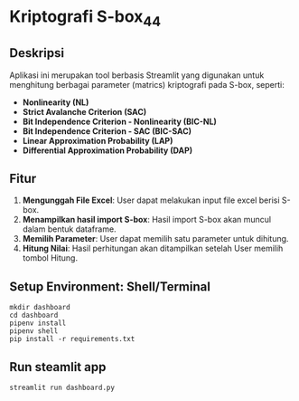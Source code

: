 # Kriptografi S-box<sub>44</sub>

## Deskripsi
Aplikasi ini merupakan tool berbasis Streamlit yang digunakan untuk menghitung berbagai parameter (matrics) kriptografi pada S-box, seperti:
- **Nonlinearity (NL)**
- **Strict Avalanche Criterion (SAC)**
- **Bit Independence Criterion - Nonlinearity (BIC-NL)**
- **Bit Independence Criterion - SAC (BIC-SAC)**
- **Linear Approximation Probability (LAP)**
- **Differential Approximation Probability (DAP)**

## Fitur 
1. **Mengunggah File Excel**: User dapat melakukan input file excel berisi S-box.
2. **Menampilkan hasil import S-box**: Hasil import S-box akan muncul dalam bentuk dataframe.
3. **Memilih Parameter**: User dapat memilih satu parameter untuk dihitung.
4. **Hitung Nilai**: Hasil perhitungan akan ditampilkan setelah User memilih tombol Hitung.

## Setup Environment: Shell/Terminal
```
mkdir dashboard
cd dashboard
pipenv install
pipenv shell
pip install -r requirements.txt
```
## Run steamlit app
```
streamlit run dashboard.py
```
